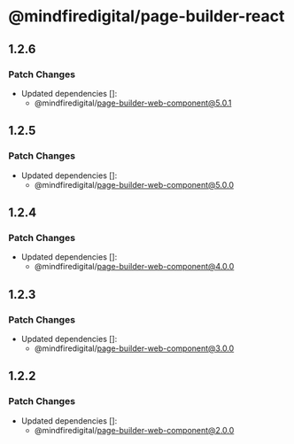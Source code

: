 # @mindfiredigital/page-builder-react

## 1.2.6

### Patch Changes

- Updated dependencies []:
  - @mindfiredigital/page-builder-web-component@5.0.1

## 1.2.5

### Patch Changes

- Updated dependencies []:
  - @mindfiredigital/page-builder-web-component@5.0.0

## 1.2.4

### Patch Changes

- Updated dependencies []:
  - @mindfiredigital/page-builder-web-component@4.0.0

## 1.2.3

### Patch Changes

- Updated dependencies []:
  - @mindfiredigital/page-builder-web-component@3.0.0

## 1.2.2

### Patch Changes

- Updated dependencies []:
  - @mindfiredigital/page-builder-web-component@2.0.0
